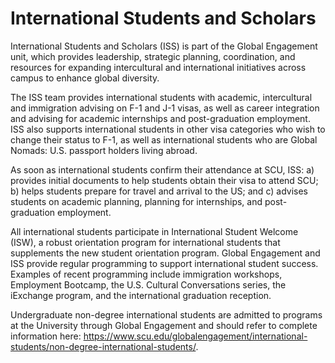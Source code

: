 International Students and Scholars
===================================

International Students and Scholars (ISS) is part of the Global Engagement unit, which provides leadership, strategic planning, coordination, and resources for expanding intercultural and international initiatives across campus to enhance global diversity.

The ISS team provides international students with academic, intercultural and immigration advising on F-1 and J-1 visas, as well as career integration and advising for academic internships and post-graduation employment. ISS also supports international students in other visa categories who wish to change their status to F-1, as well as international students who are Global Nomads: U.S. passport holders living abroad.

As soon as international students confirm their attendance at SCU, ISS: a) provides initial documents to help students obtain their visa to attend SCU; b) helps students prepare for travel and arrival to the US; and c) advises students on academic planning, planning for internships, and post-graduation employment.

All international students participate in International Student Welcome (ISW), a robust orientation program for international students that supplements the new student orientation program. Global Engagement and ISS provide regular programming to support international student success. Examples of recent programming include immigration workshops, Employment Bootcamp, the U.S. Cultural Conversations series, the iExchange program, and the international graduation reception.

Undergraduate non-degree international students are admitted to programs at the University through Global Engagement and should refer to complete information here: https://www.scu.edu/globalengagement/international-students/non-degree-international-students/.
